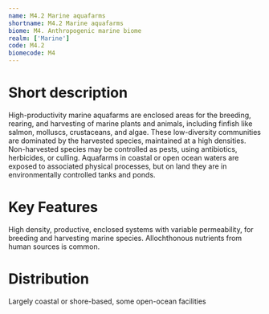 ```yaml
---
name: M4.2 Marine aquafarms
shortname: M4.2 Marine aquafarms
biome: M4. Anthropogenic marine biome
realm: ['Marine']
code: M4.2
biomecode: M4
---
```

# Short description

High-productivity marine aquafarms are enclosed areas for the breeding, rearing, and harvesting of marine plants and animals, including finfish like salmon, molluscs, crustaceans, and algae. These low-diversity communities are dominated by the harvested species, maintained at a high densities. Non-harvested species may be controlled as pests, using antibiotics, herbicides, or culling. Aquafarms in coastal or open ocean waters are exposed to associated physical processes, but on land they are in environmentally controlled tanks and ponds.

# Key Features

High density, productive, enclosed systems with variable permeability, for breeding and harvesting marine species. Allochthonous nutrients from human sources is common.

# Distribution

Largely coastal or shore-based, some open-ocean facilities
